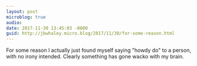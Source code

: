 ```yaml
---
layout: post
microblog: true
audio: 
date: 2017-11-30 13:45:03 -0800
guid: http://jbwhaley.micro.blog/2017/11/30/for-some-reason.html
---
```

For some reason I actually just found myself saying "howdy do" to a person, with no irony intended. Clearly something has gone wacko with my brain.
